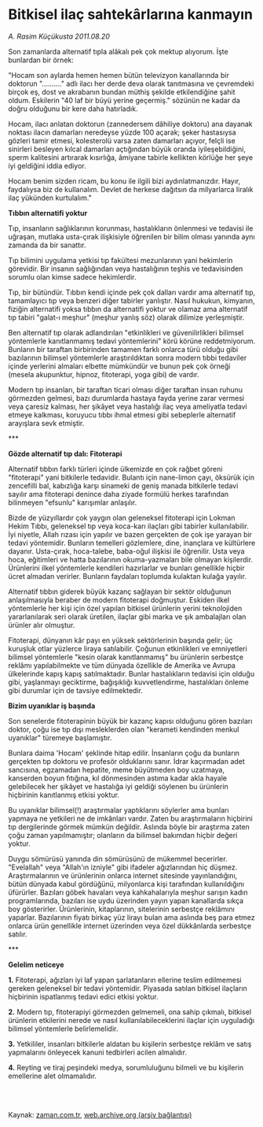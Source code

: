 # Bitkisel ilaç sahtekârlarına kanmayın

*A. Rasim Küçükusta 2011.08.20*

<td class="columnist-detail">
<p>Son zamanlarda alternatif tıpla alâkalı pek çok mektup alıyorum. İşte bunlardan bir örnek:</p>
<p>
<div id="haberMetinDiv">
<p>"Hocam son aylarda hemen hemen bütün televizyon kanallarında bir doktorun ".........." adlı ilacı her derde deva olarak tanıtmasına ve çevremdeki birçok eş, dost ve akrabanın bundan müthiş şekilde etkilendiğine şahit oldum. Eskilerin "40 laf bir büyü yerine geçermiş." sözünün ne kadar da doğru olduğunu bir kere daha hatırladık.
<p>Hocam, ilacı anlatan doktorun (zannedersem dâhiliye doktoru) ana dayanak noktası ilacın damarları neredeyse yüzde 100 açarak; şeker hastasıysa gözleri tamir etmesi, kolesterolü varsa zaten damarları açıyor, felçli ise sinirleri besleyen kılcal damarları açtığından büyük oranda iyileşebildiğini, sperm kalitesini artırarak kısırlığa, âmiyane tabirle kellikten körlüğe her şeye iyi geldiğini iddia ediyor.
<p>Hocam benim sizden ricam, bu konu ile ilgili bizi aydınlatmanızdır. Hayır, faydalıysa biz de kullanalım. Devlet de herkese dağıtsın da milyarlarca liralık ilaç yükünden kurtulalım."
<p><b>Tıbbın alternatifi yoktur</b>
<p>Tıp, insanların sağlıklarının korunması, hastalıkların önlenmesi ve tedavisi ile uğraşan, mutlaka usta-çırak ilişkisiyle öğrenilen bir bilim olması yanında aynı zamanda da bir sanattır.
<p>Tıp bilimini uygulama yetkisi tıp fakültesi mezunlarının yani hekimlerin görevidir. Bir insanın sağlığından veya hastalığının teşhis ve tedavisinden sorumlu olan kimse sadece hekimlerdir.
<p>Tıp, bir bütündür. Tıbbın kendi içinde pek çok dalları vardır ama alternatif tıp, tamamlayıcı tıp veya benzeri diğer tabirler yanlıştır. Nasıl hukukun, kimyanın, fiziğin alternatifi yoksa tıbbın da alternatifi yoktur ve olamaz ama alternatif tıp tabiri "galat-ı meşhur" (meşhur yanlış söz) olarak dilimize yerleşmiştir.
<p>Ben alternatif tıp olarak adlandırılan "etkinlikleri ve güvenilirlikleri bilimsel yöntemlerle kanıtlanmamış tedavi yöntemlerini" körü körüne reddetmiyorum. Bunların bir taraftan birbirinden tamamen farklı onlarca türü olduğu gibi bazılarının bilimsel yöntemlerle araştırıldıktan sonra modern tıbbi tedaviler içinde yerlerini almaları elbette mümkündür ve bunun pek çok örneği (mesela akupunktur, hipnoz, fitoterapi, yoga gibi) de vardır.
<p>Modern tıp insanları, bir taraftan ticari olması diğer taraftan insan ruhunu görmezden gelmesi, bazı durumlarda hastaya fayda yerine zarar vermesi veya çaresiz kalması, her şikâyet veya hastalığı ilaç veya ameliyatla tedavi etmeye kalkması, koruyucu tıbbı ihmal etmesi gibi sebeplerle alternatif arayışlara sevk etmiştir. 
<p>***
<p><b>Gözde alternatif tıp dalı: Fitoterapi</b>
<p>Alternatif tıbbın farklı türleri içinde ülkemizde en çok rağbet göreni "fitoterapi" yani bitkilerle tedavidir. Bulantı için nane-limon çayı, öksürük için zencefilli bal, kabızlığa karşı sinameki de geniş manada bitkilerle tedavi sayılır ama fitoterapi denince daha ziyade formülü herkes tarafından bilinmeyen "efsunlu" karışımlar anlaşılır.
<p>Bizde de yüzyıllardır çok yaygın olan geleneksel fitoterapi için Lokman Hekim Tıbbı, geleneksel tıp veya koca-karı ilaçları gibi tabirler kullanılabilir. İyi niyetle, Allah rızası için yapılır ve bazen gerçekten de çok işe yarayan bir tedavi yöntemidir. Bunların temelleri gözlemlere, dine, inançlara ve kültürlere dayanır. Usta-çırak, hoca-talebe, baba-oğul ilişkisi ile öğrenilir. Usta veya hoca, eğitimleri ve hatta bazılarının okuma-yazmaları bile olmayan kişilerdir. Ürünlerini ilkel yöntemlerle kendileri hazırlarlar ve bunları genellikle hiçbir ücret almadan verirler. Bunların faydaları toplumda kulaktan kulağa yayılır.
<p>Alternatif tıbbın giderek büyük kazanç sağlayan bir sektör olduğunun anlaşılmasıyla beraber de modern fitoterapi doğmuştur. Eskiden ilkel yöntemlerle her kişi için özel yapılan bitkisel ürünlerin yerini teknolojiden yararlanılarak seri olarak üretilen, ilaçlar gibi marka ve şık ambalajları olan ürünler alır olmuştur.
<p>Fitoterapi, dünyanın kâr payı en yüksek sektörlerinin başında gelir; üç kuruşluk otlar yüzlerce liraya satılabilir. Çoğunun etkinlikleri ve emniyetleri bilimsel yöntemlerle "kesin olarak kanıtlanmamış" bu ürünlerin serbestçe reklâmı yapılabilmekte ve tüm dünyada özellikle de Amerika ve Avrupa ülkelerinde kapış kapış satılmaktadır. Bunlar hastalıkların tedavisi için olduğu gibi, yaşlanmayı geciktirme, bağışıklığı kuvvetlendirme, hastalıkları önleme gibi durumlar için de tavsiye edilmektedir.
<p><b>Bizim uyanıklar iş başında</b>
<p>Son senelerde fitoterapinin büyük bir kazanç kapısı olduğunu gören bazıları doktor, çoğu ise tıp dışı mesleklerden olan "kerameti kendinden menkul uyanıklar" türemeye başlamıştır.
<p>Bunlara daima 'Hocam' şeklinde hitap edilir. İnsanların çoğu da bunların gerçekten tıp doktoru ve profesör olduklarını sanır. İdrar kaçırmadan adet sancısına, egzamadan hepatite, meme büyütmeden boy uzatmaya, kanserden boyun fıtığına, kıl dönmesinden astıma kadar akla hayale gelebilecek her şikâyet ve hastalığa iyi geldiği söylenen bu ürünlerin hiçbirinin kanıtlanmış etkisi yoktur.
<p>Bu uyanıklar bilimsel(!) araştırmalar yaptıklarını söylerler ama bunları yapmaya ne yetkileri ne de imkânları vardır. Zaten bu araştırmaların hiçbirini tıp dergilerinde görmek mümkün değildir. Aslında böyle bir araştırma zaten çoğu zaman yapılmamıştır; olanların da bilimsel bakımdan hiçbir değeri yoktur.
<p>Duygu sömürüsü yanında din sömürüsünü de mükemmel becerirler. "Evelallah" veya "Allah'ın izniyle" gibi ifadeler ağızlarından hiç düşmez. Araştırmalarının ve ürünlerinin onlarca internet sitesinde yayınlandığını, bütün dünyada kabul gördüğünü, milyonlarca kişi tarafından kullanıldığını üfürürler. Bazıları göbek havaları veya kahkahalarıyla meşhur sarışın kadın programlarında, bazıları ise uydu üzerinden yayın yapan kanallarda sıkça boy gösterirler. Ürünlerinin, kitaplarının, sitelerinin serbestçe reklâmını yaparlar. Bazılarının fiyatı birkaç yüz lirayı bulan ama aslında beş para etmez onlarca ürün genellikle internet üzerinden veya özel dükkânlarda serbestçe satılır.
<p>***
<p><b>Gelelim neticeye</b>
<p><b>1.</b> Fitoterapi, ağızları iyi laf yapan şarlatanların ellerine teslim edilmemesi gereken geleneksel bir tedavi yöntemidir. Piyasada satılan bitkisel ilaçların hiçbirinin ispatlanmış tedavi edici etkisi yoktur.
<p><b>2.</b> Modern tıp, fitoterapiyi görmezden gelmemeli, ona sahip çıkmalı, bitkisel ürünlerin etkilerini nerede ve nasıl kullanılabileceklerini ilaçlar için uyguladığı bilimsel yöntemlerle belirlemelidir.
<p><b>3.</b> Yetkililer, insanları bitkilerle aldatan bu kişilerin serbestçe reklâm ve satış yapmalarını önleyecek kanuni tedbirleri acilen almalıdır.
<p><b>4.</b> Reyting ve tiraj peşindeki medya, sorumluluğunu bilmeli ve bu kişilerin emellerine alet olmamalıdır.</p></p></p></p></p></p></p></p></p></p></p></p></p></p></p></p></p></p></p></p></p></p></p></p></p></p></div>
</p>


<p><br>
		 </br></p></td>

Kaynak: [zaman.com.tr](http://zaman.com.tr/yazar.do?yazino=1170838), [web.archive.org (arşiv bağlantısı)](http://web.archive.org/web/20111230023433/http://www.zaman.com.tr:80/yazar.do?yazino=1170838)
